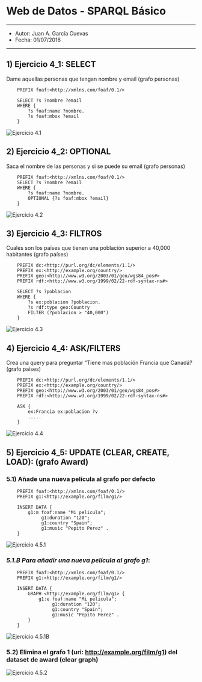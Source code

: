 # Web de Datos - SPARQL Básico
***
- Autor: Juan A. García Cuevas
- Fecha: 01/07/2016
***


## 1) Ejercicio 4_1: SELECT
Dame aquellas personas que tengan nombre y email (grafo personas)
```sparql
    PREFIX foaf:<http://xmlns.com/foaf/0.1/>

    SELECT ?s ?nombre ?email
    WHERE {
        ?s foaf:name ?nombre.
        ?s foaf:mbox ?email
    }
```

![Ejercicio 4.1](images/Sparql_4_1.png)

## 2) Ejercicio 4_2: OPTIONAL
Saca el nombre de las personas y si se puede su email (grafo personas)
```sparql
    PREFIX foaf:<http://xmlns.com/foaf/0.1/>
    SELECT ?s ?nombre ?email
    WHERE {
        ?s foaf:name ?nombre.
        OPTIONAL {?s foaf:mbox ?email}
    }
```
![Ejercicio 4.2](images/Sparql_4_2.png)

## 3) Ejercicio 4_3: FILTROS
Cuales son los países que tienen una población superior a 40,000 habitantes (grafo países)
```sparql
    PREFIX dc:<http://purl.org/dc/elements/1.1/>
    PREFIX ex:<http://example.org/country/>
    PREFIX geo:<http://www.w3.org/2003/01/geo/wgs84_pos#>
    PREFIX rdf:<http://www.w3.org/1999/02/22-rdf-syntax-ns#>

    SELECT ?s ?poblacion
    WHERE {
        ?s ex:poblacion ?poblacion.
        ?s rdf:type geo:Country
        FILTER (?poblacion > "40,000")
    }
```

![Ejercicio 4.3](images/Sparql_4_3.png)

## 4) Ejercicio 4_4: ASK/FILTERS
Crea una query para preguntar “Tiene mas población Francia que Canadá? (grafo países)
```sparql
    PREFIX dc:<http://purl.org/dc/elements/1.1/>
    PREFIX ex:<http://example.org/country/>
    PREFIX geo:<http://www.w3.org/2003/01/geo/wgs84_pos#>
    PREFIX rdf:<http://www.w3.org/1999/02/22-rdf-syntax-ns#>

    ASK {
        ex:Francia ex:poblacion ?v
        .....
    }
```

![Ejercicio 4.4](images/Sparql_4_4.png)

## 5) Ejercicio 4_5: UPDATE (CLEAR, CREATE, LOAD): (grafo Award)

### 5.1) Añade una nueva película al grafo por defecto
```sparql
    PREFIX foaf:<http://xmlns.com/foaf/0.1/>
    PREFIX g1:<http://example.org/film/g1/>

    INSERT DATA {
    	g1:m foaf:name "Mi pelicula";
    	     g1:duration "120";
    	     g1:country "Spain";
    	     g1:music "Pepito Perez" .
    }
```

![Ejercicio 4.5.1](images/Sparql_4_5_1.png)

### _5.1.B Para añadir una nueva película al grafo g1_:
```sparql
    PREFIX foaf:<http://xmlns.com/foaf/0.1/>
    PREFIX g1:<http://example.org/film/g1/>

    INSERT DATA {
    	GRAPH <http://example.org/film/g1> {
    		g1:e foaf:name "Mi pelicula";
    		     g1:duration "120";
    		     g1:country "Spain";
    		     g1:music "Pepito Perez" .
    	}
    }
```
![Ejercicio 4.5.1B](images/Sparql_4_5_1B.png)

### 5.2) Elimina el grafo 1 (uri: http://example.org/film/g1) del dataset de award (clear graph)

![Ejercicio 4.5.2](images/Sparql_4_5_2.png)
